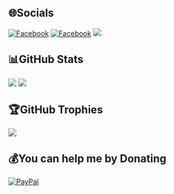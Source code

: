 
## 🌐Socials
[![Facebook](https://img.shields.io/badge/Facebook-%231877F2.svg?logo=Facebook&logoColor=white)](https://facebook.com/BevisVu278) [![Facebook](https://img.shields.io/badge/Facebook-%231877F2.svg?logo=Facebook&logoColor=white)](https://facebook.com/QuangDaiVQD) [![](https://img.shields.io/badge/YouTube-%23FF0000.svg?logo=YouTube&logoColor=white)](https://youtube.com/c/BSVRecovery) 
## 📊GitHub Stats
![](https://github-readme-stats.vercel.app/api?username=VQD-BSV&theme=radical&hide_border=false&include_all_commits=false&count_private=false)
![](https://github-readme-stats.vercel.app/api/top-langs/?username=VQD-BSV&theme=radical&hide_border=false&include_all_commits=false&count_private=false&layout=compact)

## 🏆GitHub Trophies
![](https://github-trophies.vercel.app/?username=VQD-BSV&theme=radical&no-frame=false&no-bg=false&margin-w=4)

## 💰You can help me by Donating
[![PayPal](https://img.shields.io/badge/PayPal-00457C?style=for-the-badge&logo=paypal&logoColor=white)](https://paypal.me/BSVPay) 

  <!-- Proudly created with GPRM ( https://gprm.itsvg.in ) -->
  
